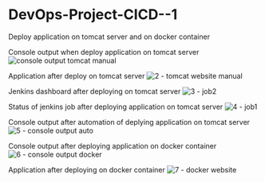 # DevOps-Project-CICD--1
Deploy application on tomcat server and on docker container


Console output when deploy application on tomcat server
![console output tomcat manual](https://github.com/rohanpundhir/DevOps-Project-CICD--1/assets/145056073/db5850b1-edc3-4fe2-884e-502a02b91640)

Application after deploy on tomcat server
![2 - tomcat website manual](https://github.com/rohanpundhir/DevOps-Project-CICD--1/assets/145056073/b5a2a2e9-de16-427a-8ed8-b8355a0b7f7e)

Jenkins dashboard after deploying on tomcat server
![3 - job2](https://github.com/rohanpundhir/DevOps-Project-CICD--1/assets/145056073/ae51f217-c7f9-49f6-b860-4c77ef12e57c)

Status of jenkins job after deploying application on tomcat server
![4 - job1](https://github.com/rohanpundhir/DevOps-Project-CICD--1/assets/145056073/97c02621-c376-42c8-9860-2362ff2aa518)

Console output after automation of deplying application on tomcat server
![5 - console output auto](https://github.com/rohanpundhir/DevOps-Project-CICD--1/assets/145056073/f85e1bf1-d53c-41a5-a1d8-57620be3e66f)

Console output after deploying application on docker container
![6 - console output docker](https://github.com/rohanpundhir/DevOps-Project-CICD--1/assets/145056073/e0b80d1d-f8ad-4fa5-83bd-385965874e48)

Application after deploying on docker container
![7 - docker website](https://github.com/rohanpundhir/DevOps-Project-CICD--1/assets/145056073/910bc141-7b11-46c3-85cc-3e171c961f35)

